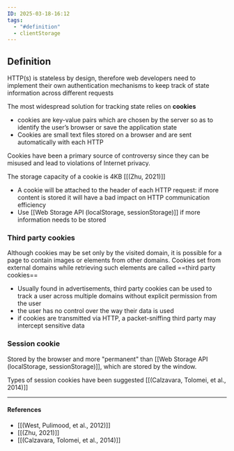 ```yaml
---
ID: 2025-03-18-16:12
tags:
  - "#definition"
  - clientStorage
---
```

## Definition

HTTP(s) is stateless by design, therefore web developers need to implement their own authentication mechanisms to keep track of state information across different requests

The most widespread solution for tracking state relies on **cookies**
- cookies are key-value pairs which are chosen by the server so as to identify the user’s browser or save the application state
- Cookies are small text files stored on a browser and are sent automatically with each HTTP

Cookies have been a primary source of controversy since they can be misused and lead to violations of Internet privacy.

The storage capacity of a cookie is 4KB [[(Zhu, 2021)]]
- A cookie will be attached to the header of each HTTP request: if more content is stored it will have a bad impact on HTTP communication efficiency
- Use [[Web Storage API (localStorage, sessionStorage)]] if more information needs to be stored

### Third party cookies

Although cookies may be set only by the visited domain, it is possible for a page to contain images or elements from other domains. Cookies set from external domains while retrieving such elements are called ==third party cookies==
- Usually found in advertisements,  third party cookies can be used to track a user across multiple domains without explicit  permission from the user
- the user has no control over the way their data is used
- if cookies are transmitted via HTTP, a packet-sniffing third party may intercept sensitive data

### Session cookie

Stored by the browser and more "permanent" than [[Web Storage API (localStorage, sessionStorage)]], which are stored by the window.

Types of session cookies have been suggested [[(Calzavara, Tolomei, et al., 2014)]]

---
#### References
- [[(West, Pulimood, et al., 2012)]]
- [[(Zhu, 2021)]]
- [[(Calzavara, Tolomei, et al., 2014)]]